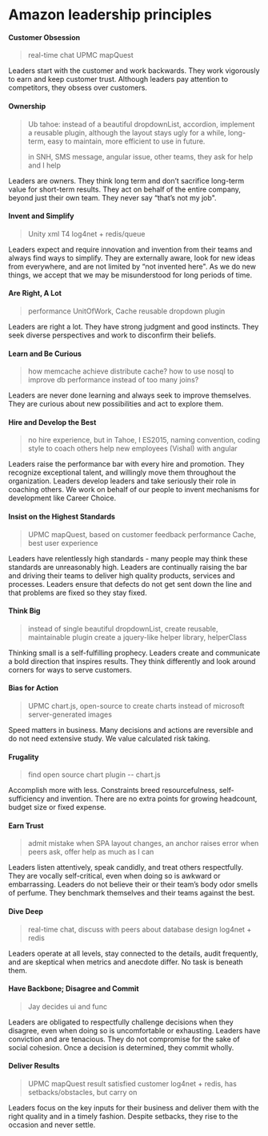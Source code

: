 # Amazon leadership principles

#### Customer Obsession

> real-time chat
> UPMC mapQuest

Leaders start with the customer and work backwards. They work vigorously to earn and keep customer trust. Although leaders pay attention to competitors, they obsess over customers.

#### Ownership

> Ub tahoe: instead of a beautiful dropdownList, accordion, implement a reusable plugin, although the layout stays ugly for a while, long-term, easy to maintain, more efficient to use in future.
> 
> in SNH, SMS message, angular issue, other teams, they ask for help and I help

Leaders are owners. They think long term and don’t sacrifice long-term value for short-term results. They act on behalf of the entire company, beyond just their own team. They never say “that’s not my job".

#### Invent and Simplify

> Unity xml T4
> log4net + redis/queue

Leaders expect and require innovation and invention from their teams and always find ways to simplify. They are externally aware, look for new ideas from everywhere, and are not limited by “not invented here". As we do new things, we accept that we may be misunderstood for long periods of time.

#### Are Right, A Lot

> performance UnitOfWork, Cache
> reusable dropdown plugin

Leaders are right a lot. They have strong judgment and good instincts. They seek diverse perspectives and work to disconfirm their beliefs.

#### Learn and Be Curious

> how memcache achieve distribute cache?
> how to use nosql to improve db performance instead of too many joins?

Leaders are never done learning and always seek to improve themselves. They are curious about new possibilities and act to explore them.

#### Hire and Develop the Best

> no hire experience, but in Tahoe, I ES2015, naming convention, coding style to coach others
> help new employees (Vishal) with angular

Leaders raise the performance bar with every hire and promotion. They recognize exceptional talent, and willingly move them throughout the organization. Leaders develop leaders and take seriously their role in coaching others. We work on behalf of our people to invent mechanisms for development like Career Choice.

#### Insist on the Highest Standards

> UPMC mapQuest, based on customer feedback
> performance Cache, best user experience

Leaders have relentlessly high standards - many people may think these standards are unreasonably high. Leaders are continually raising the bar and driving their teams to deliver high quality products, services and processes. Leaders ensure that defects do not get sent down the line and that problems are fixed so they stay fixed.

#### Think Big

> instead of single beautiful dropdownList, create reusable, maintainable plugin
> create a jquery-like helper library, helperClass

Thinking small is a self-fulfilling prophecy. Leaders create and communicate a bold direction that inspires results. They think differently and look around corners for ways to serve customers.

#### Bias for Action

> UPMC chart.js, open-source to create charts instead of microsoft server-generated images

Speed matters in business. Many decisions and actions are reversible and do not need extensive study. We value calculated risk taking.

#### Frugality

> find open source chart plugin -- chart.js

Accomplish more with less. Constraints breed resourcefulness, self-sufficiency and invention. There are no extra points for growing headcount, budget size or fixed expense.

#### Earn Trust

> admit mistake when SPA layout changes, an anchor raises error
> when peers ask, offer help as much as I can

Leaders listen attentively, speak candidly, and treat others respectfully. They are vocally self-critical, even when doing so is awkward or embarrassing. Leaders do not believe their or their team’s body odor smells of perfume. They benchmark themselves and their teams against the best.

#### Dive Deep

> real-time chat, discuss with peers about database design
> log4net + redis

Leaders operate at all levels, stay connected to the details, audit frequently, and are skeptical when metrics and anecdote differ. No task is beneath them.

#### Have Backbone; Disagree and Commit

> Jay decides ui and func

Leaders are obligated to respectfully challenge decisions when they disagree, even when doing so is uncomfortable or exhausting. Leaders have conviction and are tenacious. They do not compromise for the sake of social cohesion. Once a decision is determined, they commit wholly.

#### Deliver Results

> UPMC mapQuest result satisfied customer
> log4net + redis, has setbacks/obstacles, but carry on

Leaders focus on the key inputs for their business and deliver them with the right quality and in a timely fashion. Despite setbacks, they rise to the occasion and never settle.